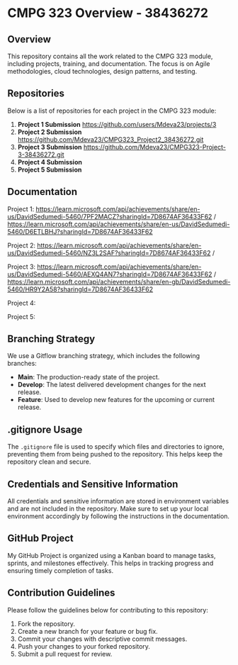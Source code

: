 # CMPG 323 Overview - 38436272

## Overview

This repository contains all the work related to the CMPG 323 module, including projects, training, and documentation. The focus is on Agile methodologies, cloud technologies, design patterns, and testing.

## Repositories

Below is a list of repositories for each project in the CMPG 323 module:

1. **Project 1 Submission**  https://github.com/users/Mdeva23/projects/3
2. **Project 2 Submission**  https://github.com/Mdeva23/CMPG323_Project2_38436272.git
3. **Project 3 Submission**  https://github.com/Mdeva23/CMPG323-Project-3-38436272.git
4. **Project 4 Submission**
5. **Project 5 Submission**

## Documentation

Project 1: https://learn.microsoft.com/api/achievements/share/en-us/DavidSedumedi-5460/7PF2MACZ?sharingId=7D8674AF36433F62 / https://learn.microsoft.com/api/achievements/share/en-us/DavidSedumedi-5460/D6ETLBHJ?sharingId=7D8674AF36433F62

Project 2:  https://learn.microsoft.com/api/achievements/share/en-us/DavidSedumedi-5460/NZ3L2SAF?sharingId=7D8674AF36433F62 / 

Project 3: https://learn.microsoft.com/api/achievements/share/en-us/DavidSedumedi-5460/AEXQ4AN7?sharingId=7D8674AF36433F62  / https://learn.microsoft.com/api/achievements/share/en-gb/DavidSedumedi-5460/HR9Y2A58?sharingId=7D8674AF36433F62

Project 4:

Project 5:

## Branching Strategy

We use a Gitflow branching strategy, which includes the following branches:

- **Main**: The production-ready state of the project.
- **Develop**: The latest delivered development changes for the next release.
- **Feature**: Used to develop new features for the upcoming or current release.

## .gitignore Usage

The `.gitignore` file is used to specify which files and directories to ignore, preventing them from being pushed to the repository. This helps keep the repository clean and secure.

## Credentials and Sensitive Information

All credentials and sensitive information are stored in environment variables and are not included in the repository. Make sure to set up your local environment accordingly by following the instructions in the documentation.

## GitHub Project

My GitHub Project is organized using a Kanban board to manage tasks, sprints, and milestones effectively. This helps in tracking progress and ensuring timely completion of tasks.

## Contribution Guidelines

Please follow the guidelines below for contributing to this repository:

1. Fork the repository.
2. Create a new branch for your feature or bug fix.
3. Commit your changes with descriptive commit messages.
4. Push your changes to your forked repository.
5. Submit a pull request for review.
